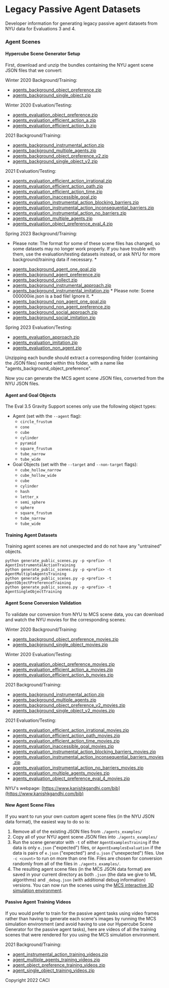 # Legacy Passive Agent Datasets

Developer information for generating legacy passive agent datasets from NYU data for Evaluations 3 and 4.

### Agent Scenes

#### Hypercube Scene Generator Setup

First, download and unzip the bundles containing the NYU agent scene JSON files that we convert:

Winter 2020 Background/Training:

- [agents_background_object_preference.zip](https://nyu-datasets.s3.amazonaws.com/agents_background_object_preference.zip)
- [agents_background_single_object.zip](https://nyu-datasets.s3.amazonaws.com/agents_background_single_object.zip)

Winter 2020 Evaluation/Testing:

- [agents_evaluation_object_preference.zip](https://nyu-datasets.s3.amazonaws.com/agents_evaluation_object_preference.zip)
- [agents_evaluation_efficient_action_a.zip](https://nyu-datasets.s3.amazonaws.com/agents_evaluation_efficient_action_a.zip)
- [agents_evaluation_efficient_action_b.zip](https://nyu-datasets.s3.amazonaws.com/agents_evaluation_efficient_action_b.zip)

2021 Background/Training:

- [agents_background_instrumental_action.zip](https://nyu-datasets.s3.amazonaws.com/agents_background_instrumental_action.zip)
- [agents_background_multiple_agents.zip](https://nyu-datasets.s3.amazonaws.com/agents_background_multiple_agents.zip)
- [agents_background_object_preference_v2.zip](https://nyu-datasets.s3.amazonaws.com/agents_background_object_preference_v2.zip)
- [agents_background_single_object_v2.zip](https://nyu-datasets.s3.amazonaws.com/agents_background_single_object_v2.zip)

2021 Evaluation/Testing:

- [agents_evaluation_efficient_action_irrational.zip](https://nyu-datasets.s3.amazonaws.com/agents_evaluation_efficient_action_irrational.zip)
- [agents_evaluation_efficient_action_path.zip](https://nyu-datasets.s3.amazonaws.com/agents_evaluation_efficient_action_path.zip)
- [agents_evaluation_efficient_action_time.zip](https://nyu-datasets.s3.amazonaws.com/agents_evaluation_efficient_action_time.zip)
- [agents_evaluation_inaccessible_goal.zip](https://nyu-datasets.s3.amazonaws.com/agents_evaluation_inaccessible_goal.zip)
- [agents_evaluation_instrumental_action_blocking_barriers.zip](https://nyu-datasets.s3.amazonaws.com/agents_evaluation_instrumental_action_blocking_barriers.zip)
- [agents_evaluation_instrumental_action_inconsequential_barriers.zip](https://nyu-datasets.s3.amazonaws.com/agents_evaluation_instrumental_action_inconsequential_barriers.zip)
- [agents_evaluation_instrumental_action_no_barriers.zip](https://nyu-datasets.s3.amazonaws.com/agents_evaluation_instrumental_action_no_barriers.zip)
- [agents_evaluation_multiple_agents.zip](https://nyu-datasets.s3.amazonaws.com/agents_evaluation_multiple_agents.zip)
- [agents_evaluation_object_preference_eval_4.zip](https://nyu-datasets.s3.amazonaws.com/agents_evaluation_object_preference_eval_4.zip)

Spring 2023 Background/Training:

* Please note: The format for some of these scene files has changed, so some datasets may no longer work properly. If you have trouble with them, use the evaluation/testing datasets instead, or ask NYU for more background/training data if necessary. *

- [agents_background_agent_one_goal.zip](https://nyu-datasets.s3.amazonaws.com/agents_background_agent_one_goal.zip)
- [agents_background_agent_preference.zip](https://nyu-datasets.s3.amazonaws.com/agents_background_agent_preference.zip)
- [agents_background_collect.zip](https://nyu-datasets.s3.amazonaws.com/agents_background_collect.zip)
- [agents_background_instrumental_approach.zip](https://nyu-datasets.s3.amazonaws.com/agents_background_instrumental_approach.zip)
- [agents_background_instrumental_imitation.zip](https://nyu-datasets.s3.amazonaws.com/agents_background_instrumental_imitation.zip) * Please note: Scene 000000iie.json is a bad file! Ignore it. *
- [agents_background_non_agent_one_goal.zip](https://nyu-datasets.s3.amazonaws.com/agents_background_non_agent_one_goal.zip)
- [agents_background_non_agent_preference.zip](https://nyu-datasets.s3.amazonaws.com/agents_background_non_agent_preference.zip)
- [agents_background_social_approach.zip](https://nyu-datasets.s3.amazonaws.com/agents_background_social_approach.zip)
- [agents_background_social_imitation.zip](https://nyu-datasets.s3.amazonaws.com/agents_background_social_imitation.zip)

Spring 2023 Evaluation/Testing:

- [agents_evaluation_approach.zip](https://nyu-datasets.s3.amazonaws.com/agents_evaluation_approach.zip)
- [agents_evaluation_imitation.zip](https://nyu-datasets.s3.amazonaws.com/agents_evaluation_imitation.zip)
- [agents_evaluation_non_agent.zip](https://nyu-datasets.s3.amazonaws.com/agents_evaluation_non_agent.zip)

Unzipping each bundle should extract a corresponding folder (containing the JSON files) nested within this folder, with a name like "agents_background_object_preference".

Now you can generate the MCS agent scene JSON files, converted from the NYU JSON files.

#### Agent and Goal Objects

The Eval 3.5 Gravity Support scenes only use the following object types:

- Agent (set with the `--agent` flag):
  - `circle_frustum`
  - `cone`
  - `cube`
  - `cylinder`
  - `pyramid`
  - `square_frustum`
  - `tube_narrow`
  - `tube_wide`
- Goal Objects (set with the `--target` and `--non-target` flags):
  - `cube_hollow_narrow`
  - `cube_hollow_wide`
  - `cube`
  - `cylinder`
  - `hash`
  - `letter_x`
  - `semi_sphere`
  - `sphere`
  - `square_frustum`
  - `tube_narrow`
  - `tube_wide`

#### Training Agent Datasets

Training agent scenes are not unexpected and do not have any "untrained" objects.

```
python generate_public_scenes.py -p <prefix> -t AgentInstrumentalActionTraining
python generate_public_scenes.py -p <prefix> -t AgentMultipleAgentsTraining
python generate_public_scenes.py -p <prefix> -t AgentObjectPreferenceTraining
python generate_public_scenes.py -p <prefix> -t AgentSingleObjectTraining
```

#### Agent Scene Conversion Validation

To validate our conversion from NYU to MCS scene data, you can download and watch the NYU movies for the corresponding scenes:

Winter 2020 Background/Training:

- [agents_background_object_preference_movies.zip](https://nyu-datasets.s3.amazonaws.com/agents_background_object_preference_movies.zip)
- [agents_background_single_object_movies.zip](https://nyu-datasets.s3.amazonaws.com/agents_background_single_object_movies.zip)

Winter 2020 Evaluation/Testing:

- [agents_evaluation_object_preference_movies.zip](https://nyu-datasets.s3.amazonaws.com/agents_evaluation_object_preference_movies.zip)
- [agents_evaluation_efficient_action_a_movies.zip](https://nyu-datasets.s3.amazonaws.com/agents_evaluation_efficient_action_a_movies.zip)
- [agents_evaluation_efficient_action_b_movies.zip](https://nyu-datasets.s3.amazonaws.com/agents_evaluation_efficient_action_b_movies.zip)

2021 Background/Training:

- [agents_background_instrumental_action.zip](https://nyu-datasets.s3.amazonaws.com/agents_background_instrumental_action_movies.zip)
- [agents_background_multiple_agents.zip](https://nyu-datasets.s3.amazonaws.com/agents_background_multiple_agents_movies.zip)
- [agents_background_object_preference_v2_movies.zip](https://nyu-datasets.s3.amazonaws.com/agents_background_object_preference_v2_movies.zip)
- [agents_background_single_object_v2_movies.zip](https://nyu-datasets.s3.amazonaws.com/agents_background_single_object_v2_movies.zip)

2021 Evaluation/Testing:

- [agents_evaluation_efficient_action_irrational_movies.zip](https://nyu-datasets.s3.amazonaws.com/agents_evaluation_efficient_action_irrational_movies.zip)
- [agents_evaluation_efficient_action_path_movies.zip](https://nyu-datasets.s3.amazonaws.com/agents_evaluation_efficient_action_path_movies.zip)
- [agents_evaluation_efficient_action_time_movies.zip](https://nyu-datasets.s3.amazonaws.com/agents_evaluation_efficient_action_time_movies.zip)
- [agents_evaluation_inaccessible_goal_movies.zip](https://nyu-datasets.s3.amazonaws.com/agents_evaluation_inaccessible_goal_movies.zip)
- [agents_evaluation_instrumental_action_blocking_barriers_movies.zip](https://nyu-datasets.s3.amazonaws.com/agents_evaluation_instrumental_action_blocking_barriers_movies.zip)
- [agents_evaluation_instrumental_action_inconsequential_barriers_movies.zip](https://nyu-datasets.s3.amazonaws.com/agents_evaluation_instrumental_action_inconsequential_barriers_movies.zip)
- [agents_evaluation_instrumental_action_no_barriers_movies.zip](https://nyu-datasets.s3.amazonaws.com/agents_evaluation_instrumental_action_no_barriers_movies.zip)
- [agents_evaluation_multiple_agents_movies.zip](https://nyu-datasets.s3.amazonaws.com/agents_evaluation_multiple_agents_movies.zip)
- [agents_evaluation_object_preference_eval_4_movies.zip](https://nyu-datasets.s3.amazonaws.com/agents_evaluation_object_preference_eval_4_movies.zip)

NYU's webpage: [https://www.kanishkgandhi.com/bib](https://www.kanishkgandhi.com/bib)

#### New Agent Scene Files

If you want to run your own custom agent scene files (in the NYU JSON data format), the easiest way to do so is:

1. Remove all of the existing JSON files from `./agents_examples/`
2. Copy all of your NYU agent scene JSON files into `./agents_examples/`
3. Run the scene generator with `-t` of either `AgentExamplesTraining` if the data is only `e.json` ("expected") files, or `AgentExamplesEvaluation` if the data is pairs of `e.json` ("expected") and `u.json` ("unexpected") files. Use `-c <count>` to run on more than one file. Files are chosen for conversion randomly from all of the files in `./agents_examples/`.
4. The resulting agent scene files (in the MCS JSON data format) are saved in your current directory as both `.json` (the data we give to ML algorithms) and `_debug.json` (with additional debug information) versions. You can now run the scenes using the [MCS interactive 3D simulation environment](https://github.com/NextCenturyCorporation/MCS/tree/master).

#### Passive Agent Training Videos

If you would prefer to train for the passive agent tasks using video frames rather than having to generate each scene's images by running the MCS simulation environment (and avoid having to use our Hypercube Scene Generator for the passive agent tasks), here are videos of all the training scenes that were rendered for you using the MCS simulation environment.

2021 Background/Training:

- [agent_instrumental_action_training_videos.zip](https://nyu-datasets.s3.amazonaws.com/agent_instrumental_action_training_videos.zip)
- [agent_multiple_agents_training_videos.zip](https://nyu-datasets.s3.amazonaws.com/agent_multiple_agents_training_videos.zip)
- [agent_object_preference_training_videos.zip](https://nyu-datasets.s3.amazonaws.com/agent_object_preference_training_videos.zip)
- [agent_single_object_training_videos.zip](https://nyu-datasets.s3.amazonaws.com/agent_single_object_training_videos.zip)

Copyright 2022 CACI
